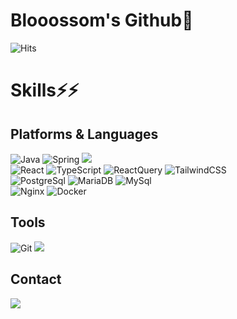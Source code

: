 # Blooossom's Github🌱
![Hits](https://hits.seeyoufarm.com/api/count/incr/badge.svg?url=https%3A%2F%2Fgithub.com%2FBlooossom&count_bg=%23F9E2DE&title_bg=%23F7CCCC&icon=&icon_color=%23D5D3D3&title=hits&edge_flat=false)

# Skills⚡⚡


## Platforms & Languages


![Java](https://img.shields.io/badge/Java-007396.svg?&style=for-the-badge&logo=Java&logoColor=white)
![Spring](https://img.shields.io/badge/Spring-6DB33F.svg?&style=for-the-badge&logo=Spring&logoColor=white)
<a><img src="https://img.shields.io/badge/SpringBoot-6DB33F?style=for-the-badge&logo=SpringBoot&logoColor=white"/></a>
<br/>
![React](https://img.shields.io/badge/React-61DAFB.svg?&style=for-the-badge&logo=React&logoColor=white)
![TypeScript](https://img.shields.io/badge/TypeScript-3178C6.svg?&style=for-the-badge&logo=TypeScript&logoColor=white)
![ReactQuery](https://img.shields.io/badge/ReactQuery-FF4154.svg?&style=for-the-badge&logo=ReactQuery&logoColor=white)
![TailwindCSS](https://img.shields.io/badge/TailwindCSS-06B6D4.svg?&style=for-the-badge&logo=TailwindCSS&logoColor=white)
<br/>
![PostgreSql](https://img.shields.io/badge/PostgreSql-4169E1.svg?&style=for-the-badge&logo=PostgreSql&logoColor=white)
![MariaDB](https://img.shields.io/badge/MariaDB-003545.svg?&style=for-the-badge&logo=MariaDB&logoColor=white)
![MySql](https://img.shields.io/badge/MySql-4479A1.svg?&style=for-the-badge&logo=MySql&logoColor=white)
<br/>
![Nginx](https://img.shields.io/badge/Nginx-009639.svg?&style=for-the-badge&logo=Nginx&logoColor=white)
![Docker](https://img.shields.io/badge/Docker-2496ED.svg?&style=for-the-badge&logo=Docker&logoColor=white)


## Tools


![Git](https://img.shields.io/badge/Git-F05032.svg?&style=for-the-badge&logo=Git&logoColor=white)
<a><img src="https://img.shields.io/badge/IntelliJ IDEA-black?style=for-the-badge&logo=IntelliJ IDEA&logoColor=white"/></a>


## Contact


<a href="https://palm-acapella-56e.notion.site/f034ca531b80448a9107e98e55eaf1fb?v=aec0ba6e4da042b7a8f0a2b3875bf28d" target="_blank">
<img src="https://img.shields.io/badge/TechBlog-dodgerblue?style=for-the-badge&logo=Notion&logoColor=white"/></a>

<!--
## etc...


![Blooossom's GitHub stats](https://github-readme-stats.vercel.app/api?username=Blooossom&theme=dracula&show_icons=true)
[![Solved.ac Profile](http://mazassumnida.wtf/api/pastel/generate_badge?boj=taegyeong19)](https://solved.ac/taegyeong19/)
-->


<!--
**Blooossom/Blooossom** is a ✨ _special_ ✨ repository because its `README.md` (this file) appears on your GitHub profile.

Here are some ideas to get you started:

- 🔭 I’m currently working on ...
- 🌱 I’m currently learning ...
- 👯 I’m looking to collaborate on ...
- 🤔 I’m looking for help with ...
- 💬 Ask me about ...
- 📫 How to reach me: ...
- 😄 Pronouns: ...
- ⚡ Fun fact: ...
-->

